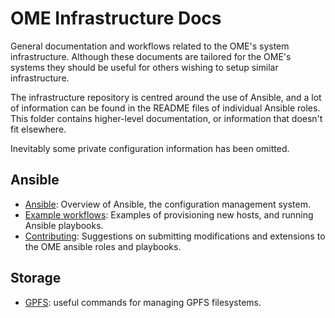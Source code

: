 OME Infrastructure Docs
=======================

General documentation and workflows related to the OME's system infrastructure.
Although these documents are tailored for the OME's systems they should be useful for others wishing to setup similar infrastructure.

The infrastructure repository is centred around the use of Ansible, and a lot of information can be found in the README files of individual Ansible roles.
This folder contains higher-level documentation, or information that doesn't fit elsewhere.

Inevitably some private configuration information has been omitted.


Ansible
-------

- [Ansible](ansible/ansible.md): Overview of Ansible, the configuration management system.
- [Example workflows](ansible/example_workflows.md): Examples of provisioning new hosts, and running Ansible playbooks.
- [Contributing](ansible/contributing.md): Suggestions on submitting modifications and extensions to the OME ansible roles and playbooks.


Storage
-------

- [GPFS](storage/gpfs.md): useful commands for managing GPFS filesystems.
